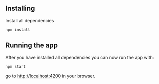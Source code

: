 ## Installing

Install all dependencies
```bash
npm install
```
## Running the app

After you have installed all dependencies you can now run the app with:
```bash
npm start
```
go to [http://localhost:4200](http://localhost:4200) in your browser.